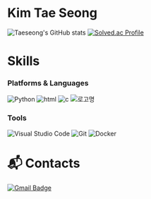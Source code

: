 # Kim Tae Seong 

![Taeseong's GitHub stats](https://github-readme-stats.vercel.app/api?username=kts5927&show_icons=true&theme=radical)
[![Solved.ac Profile](http://mazassumnida.wtf/api/v2/generate_badge?boj=kts5927)](https://solved.ac/kts5927/)
# Skills
### Platforms & Languages
![Python](https://img.shields.io/badge/Python-3776AB.svg?&style=for-the-badge&logo=Python&logoColor=white)
![html](https://img.shields.io/badge/html5-E34F26.svg?&style=for-the-badge&logo=html5&logoColor=white)
![c](https://img.shields.io/badge/c-A8B9CC.svg?&style=for-the-badge&logo=c&logoColor=white)
![로고명](https://img.shields.io/badge/로고명-원하는색상코드.svg?&style=for-the-badge&logo=로고명&logoColor=로고색상)


### Tools

![Visual Studio Code](https://img.shields.io/badge/Visual%20Studio%20Code-007ACC.svg?&style=for-the-badge&logo=Visual%20Studio%20Code&logoColor=white)
![Git](https://img.shields.io/badge/Git-F05032.svg?&style=for-the-badge&logo=Git&logoColor=white)
![Docker](https://img.shields.io/badge/docker-2496ED.svg?&style=for-the-badge&logo=docker&logoColor=white)

 
# :mailbox_with_mail: Contacts
[![Gmail Badge](https://img.shields.io/badge/Gmail-d14836?style=flat-square&logo=Gmail&logoColor=white&link=mailto:ktktss5927@gmail.com)](mailto:ktktss5927@gmail.com)
